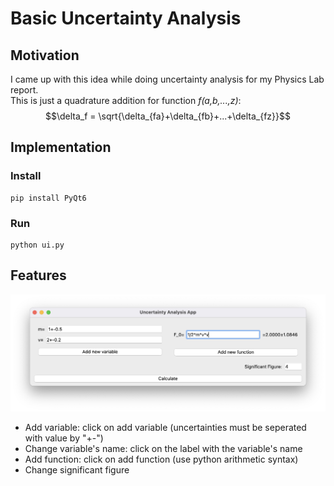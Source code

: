 # Basic Uncertainty Analysis

## Motivation
I came up with this idea while doing uncertainty analysis for my Physics Lab report. \
This is just a quadrature addition for function *f(a,b,...,z)*:
$$\delta_f = \sqrt{\delta_{fa}+\delta_{fb}+...+\delta_{fz}}$$


## Implementation
### Install
```
pip install PyQt6
```
### Run
```
python ui.py
```

## Features
![GUI](https://github.com/alexeipc/uncertainty-analysis/blob/main/gui.png)

* Add variable: click on add variable (uncertainties must be seperated with value by "+-")
* Change variable's name: click on the label with the variable's name
* Add function: click on add function (use python arithmetic syntax)
* Change significant figure

